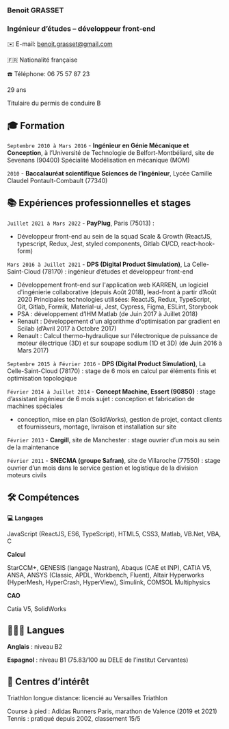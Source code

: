 ### Benoit GRASSET

### Ingénieur d’études – développeur front-end

✉️ E-mail: benoit.grasset@gmail.com

🇫🇷 Nationalité française

☎️ Téléphone: 06 75 57 87 23

29 ans

Titulaire du permis de conduire B


## 🎓 Formation
`Septembre 2010 à Mars 2016` - **Ingénieur en Génie Mécanique et Conception**, à l’Université de Technologie de Belfort-Montbéliard, site de Sevenans (90400)
Spécialité Modélisation en mécanique (MOM)

`2010` - **Baccalauréat scientifique Sciences de l’ingénieur**, Lycée Camille Claudel Pontault-Combault (77340)

## 📚 Expériences professionnelles et stages
`Juillet 2021 à Mars 2022` - **PayPlug**, Paris (75013) :
- Développeur front-end au sein de la squad Scale & Growth (ReactJS, typescript, Redux, Jest, styled components, Gitlab CI/CD, react-hook-form)

`Mars 2016 à Juillet 2021` - **DPS (Digital Product Simulation)**, La Celle-Saint-Cloud (78170) : ingénieur d’études et développeur front-end
- Développement front-end sur l'application web KARREN, un logiciel d'ingénierie collaborative (depuis Août 2018), lead-front à partir d’Août 2020
Principales technologies utilisées: ReactJS, Redux, TypeScript, Git, Gitlab, Formik,
Material-ui, Jest, Cypress, Figma, ESLint, Storybook
- PSA : développement d’IHM Matlab (de Juin 2017 à Juillet 2018)
- Renault : Développement d'un algorithme d'optimisation par gradient en Scilab (d’Avril 2017 à Octobre 2017)
- Renault : Calcul thermo-hydraulique sur l'électronique de puissance de moteur
électrique (3D) et sur soupape sodium (1D et 3D) (de Juin 2016 à Mars 2017)

`Septembre 2015 à Février 2016` - **DPS (Digital Product Simulation)**, La Celle-Saint-Cloud (78170) : stage de 6 mois en calcul par éléments finis et optimisation topologique

`Février 2014 à Juillet 2014` - **Concept Machine, Essert (90850)** : stage d’assistant ingénieur de 6 mois sujet : conception et fabrication de machines spéciales
- conception, mise en plan (SolidWorks), gestion de projet, contact clients et fournisseurs, montage, livraison et installation sur site

`Février 2013` - **Cargill**, site de Manchester : stage ouvrier d’un mois au sein de la maintenance

`Février 2011` - **SNECMA (groupe Safran)**, site de Villaroche (77550) : stage ouvrier d’un mois dans le service gestion et logistique de la division moteurs civils

## 🛠️ Compétences
**💻 Langages**

JavaScript (ReactJS, ES6, TypeScript), HTML5, CSS3, Matlab, VB.Net, VBA, C

**Calcul**

StarCCM+, GENESIS (langage Nastran), Abaqus (CAE et INP), CATIA V5, ANSA, ANSYS (Classic, APDL, Workbench, Fluent), Altair Hyperworks (HyperMesh, HyperCrash, HyperView), Simulink, COMSOL Multiphysics

**CAO**

Catia V5, SolidWorks

## 🏴󠁧󠁢󠁥󠁮󠁧󠁿🇪🇸 Langues
 **Anglais** : niveau B2
 
 **Espagnol** : niveau B1 (75.83/100 au DELE de l’institut Cervantes)
 
## 🏃 Centres d’intérêt
Triathlon longue distance: licencié au Versailles Triathlon

Course à pied : Adidas Runners Paris, marathon de Valence (2019 et 2021) Tennis : pratiqué depuis 2002, classement 15/5
